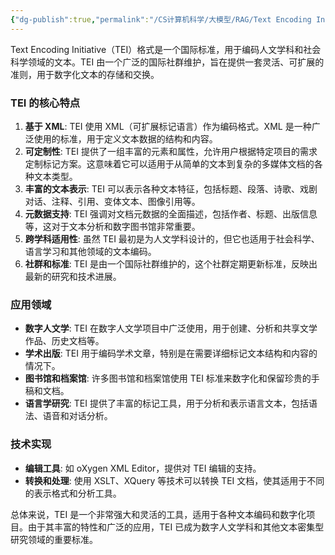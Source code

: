 ```yaml
---
{"dg-publish":true,"permalink":"/CS计算机科学/大模型/RAG/Text Encoding Initiative（TEI）格式/","created":"2024-01-30T00:13:33.391+08:00","updated":"2024-04-24T00:06:01.005+08:00"}
---
```



Text Encoding Initiative（TEI）格式是一个国际标准，用于编码人文学科和社会科学领域的文本。TEI 由一个广泛的国际社群维护，旨在提供一套灵活、可扩展的准则，用于数字化文本的存储和交换。

### TEI 的核心特点

1. **基于 XML**: TEI 使用 XML（可扩展标记语言）作为编码格式。XML 是一种广泛使用的标准，用于定义文本数据的结构和内容。
2. **可定制性**: TEI 提供了一组丰富的元素和属性，允许用户根据特定项目的需求定制标记方案。这意味着它可以适用于从简单的文本到复杂的多媒体文档的各种文本类型。
3. **丰富的文本表示**: TEI 可以表示各种文本特征，包括标题、段落、诗歌、戏剧对话、注释、引用、变体文本、图像引用等。
4. **元数据支持**: TEI 强调对文档元数据的全面描述，包括作者、标题、出版信息等，这对于文本分析和数字图书馆非常重要。
5. **跨学科适用性**: 虽然 TEI 最初是为人文学科设计的，但它也适用于社会科学、语言学习和其他领域的文本编码。
6. **社群和标准**: TEI 是由一个国际社群维护的，这个社群定期更新标准，反映出最新的研究和技术进展。

### 应用领域

- **数字人文学**: TEI 在数字人文学项目中广泛使用，用于创建、分析和共享文学作品、历史文档等。
- **学术出版**: TEI 用于编码学术文章，特别是在需要详细标记文本结构和内容的情况下。
- **图书馆和档案馆**: 许多图书馆和档案馆使用 TEI 标准来数字化和保留珍贵的手稿和文档。
- **语言学研究**: TEI 提供了丰富的标记工具，用于分析和表示语言文本，包括语法、语音和对话分析。

### 技术实现

- **编辑工具**: 如 oXygen XML Editor，提供对 TEI 编辑的支持。
- **转换和处理**: 使用 XSLT、XQuery 等技术可以转换 TEI 文档，使其适用于不同的表示格式和分析工具。

总体来说，TEI 是一个非常强大和灵活的工具，适用于各种文本编码和数字化项目。由于其丰富的特性和广泛的应用，TEI 已成为数字人文学科和其他文本密集型研究领域的重要标准。